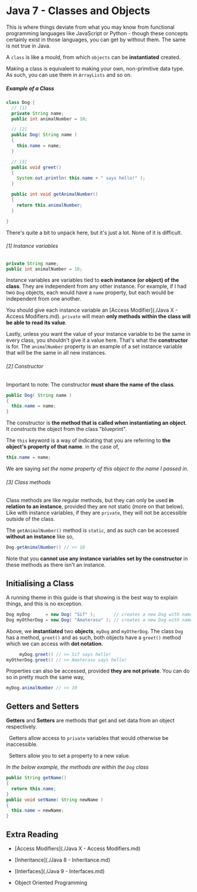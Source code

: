 # Java 7 - Classes and Objects

This is where things deviate from what you may know from functional programming languages like JavaScript or Python - though these concepts certainly exist in those languages, you can get by without them. The same is not true in Java.

A `class` is like a mould, from which `objects` can be **instantiated** created.

Making a class is equivalent to making your own, non-primitive data type. As such, you can use them in `ArrayLists` and so on.

##### Example of a Class

```java
class Dog {
  // [1]    
  private String name;  
  public int animalNumber = 10;

  // [2]
  public Dog( String name )
  {
    this.name = name;
  }

  // [3]
  public void greet()
  {
    System.out.println( this.name + " says hello!" );
  }

  public int void getAnimalNumber()
  {
    return this.animalNumber;
  }

}
```

There's quite a bit to unpack here, but it's just a lot. None of it is difficult.

###### [1] Instance variables

```java
private String name;
public int animalNumber = 10;
```

Instance variables are variables tied to **each instance (or object) of the class**. They are independent from any other instance. For example, if I had two `Dog` objects, each would have a `name` property, but each would be independent from one another.

You should give each instance variable an [Access Modifier](./Java X - Access Modifiers.md). `private` will mean **only methods within the class will be able to read its value**.

Lastly, unless you want the value of your instance variable to be the same in every class, you shouldn't give it a value here. That's what the **constructor** is for. The `animalNumber` property is an example of a set instance variable that will be the same in all new instances.

###### [2] Constructor

Important to note: The constructor **must share the name of the class**.

```java
public Dog( String name )
{
  this.name = name;
}
```

The constructor is **the method that is called when instantiating an object**. It *constructs* the object from the class "blueprint".

The `this` keyword is a way of indicating that you are referring to **the object's property of that name**. in the case of,

```java
this.name = name;
```

We are saying *set the name property of this object to the name I passed in*.

###### [3] Class methods

Class methods are like regular methods, but they can only be used **in relation to an instance**, provided they are not static (more on that below). Like with instance variables, if they are `private`, they will not be accessible outside of the class.

The `getAnimalNumber()` method is `static`, and as such can be accessed **without an instance** like so,

```java
Dog.getAnimalNumber() // >> 10
```

Note that you **cannot use any instance variables set by the constructor** in these methods as there isn't an instance.

## Initialising a Class

A running theme in this guide is that showing is the best way to explain things, and this is no exception.

```java
Dog myDog      = new Dog( "Sif" );       // creates a new Dog with name "Sif"
Dog myOtherDog = new Dog( "Amaterasu" ); // creates a new Dog with name "Amaterasu" 
```

Above, we **instantiated** two **objects**, `myDog` and `myOtherDog`. The class `Dog` has a method, `greet()` and as such, both objects have a `greet()` method which we can access with **dot notation**.

```java
     myDog.greet() // >> Sif says hello!
myOtherDog.greet() // >> Amaterasu says hello!
```

Properties can also be accessed, provided **they are not private**. You can do so in pretty much the same way,

```java
myDog.animalNumber // >> 10
```

## Getters and Setters

**Getters** and **Setters** are methods that get and set data from an object respectively.

  Getters allow access to `private` variables that would otherwise be inaccessible.

  Setters allow you to set a property to a new value.

*In the below example, the methods are within the `Dog` class*

```java
public String getName()
{
  return this.name;
}
public void setName( String newName )
{
  this.name = newName;
}
```

## Extra Reading

- [Access Modifiers](./Java X - Access Modifiers.md)

- [Inheritance](./Java 8 - Inheritance.md)

- [Interfaces](./Java 9 - Interfaces.md)

- Object Oriented Programming
